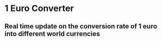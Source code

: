 # 1 Euro Converter
## Real time update on the conversion rate of 1 euro into different world currencies
